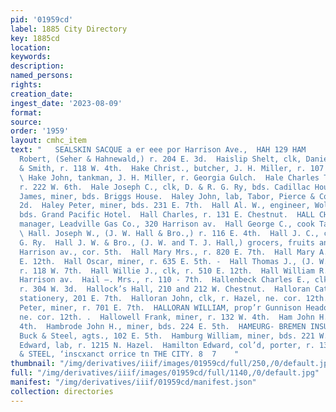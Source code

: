 ```yaml
---
pid: '01959cd'
label: 1885 City Directory
key: 1885cd
location: 
keywords: 
description: 
named_persons: 
rights: 
creation_date: 
ingest_date: '2023-08-09'
format: 
source: 
order: '1959'
layout: cmhc_item
text: "   SEALSKIN SACQUE a er eee por Harrison Ave.,  HAH 129 HAM        Hahnewald
  Robert, (Seher & Hahnewald,) r. 204 E. 3d.  Haislip Shelt, clk, Daniels, Fisher
  & Smith, r. 118 W. 4th.  Hake Christ., butcher, J. H. Miller, r. 107 Harrison av.
  \ Hake John, tankman, J. H. Miller, r. Georgia Gulch.  Hale Charles T., vegetables,
  r. 222 W. 6th.  Hale Joseph C., clk, D. & R. G. Ry, bds. Cadillac House.  Haley
  James, miner, bds. Briggs House.  Haley John, lab, Tabor, Pierce & Co., r. 204 W.
  2d.  Haley Peter, miner, bds. 231 E. 7th.  Hall Al. W., engineer, Wolftone Mine,
  bds. Grand Pacific Hotel.  Hall Charles, r. 131 E. Chestnut.  HALL CHARLES L., gen’l]
  manager, Leadville Gas Co., 320 Harrison av.  Hall George C., cook Tabor Grand Hotel.
  \ Hall. Joseph W., (J. W. Hall & Bro.,) r. 116 E. 4th.  Hall J. C., clk., D. & R.
  G. Ry.  Hall J. W. & Bro., (J. W. and T. J. Hall,) grocers, fruits and confectionery,
  Harrison av., cor. 5th.  Hall Mary Mrs., r. 820 E. 7th.  Hall Mary A. Mrs., r. 510
  E. 12th.  Hall Oscar, miner, r. 635 E. 5th. -  Hall Thomas J., (J. W. Hall & Bro.,)
  r. 118 W. 7th.  Hall Willie J., clk, r. 510 E. 12th.  Hall William R., lawyer, 613
  Harrison av.  Hail —. Mrs., r. 110 - 7th.  Hallenbeck Charles E., clk, Texas House,
  r. 304 W. 3d.  Hallock’s Hall, 210 and 212 W. Chestnut.  Halloran Catharine Mrs.,
  stationery, 201 E. 7th.  Halloran John, clk, r. Hazel, ne. cor. 12th.  Halloran
  Peter, miner, r. 701 E. 7th.  HALLORAN WILLIAM, prop’r Gunnison Headquarters, Hazel,
  ne. cor. 12th. .  Hallowell Frank, miner, r. 132 W. 4th.  Ham John H., r. 122 E.
  4th.  Hambrode John H., miner, bds. 224 E. 5th.  HAMEURG- BREMEN INSURANCE CO.,
  Buck & Steel, agts., 102 E. 5th.  Hamburg William, miner, bds. 221 W. 2d.  Hamilton
  Edward, lab, r. 1215 N. Hazel.  Hamilton Edward, col’d, porter, r. 135 W. 2d.  BUCK
  & STEEL, ‘inscxanct orrice tn THE CITY. 8  7    "
thumbnail: "/img/derivatives/iiif/images/01959cd/full/250,/0/default.jpg"
full: "/img/derivatives/iiif/images/01959cd/full/1140,/0/default.jpg"
manifest: "/img/derivatives/iiif/01959cd/manifest.json"
collection: directories
---
```


